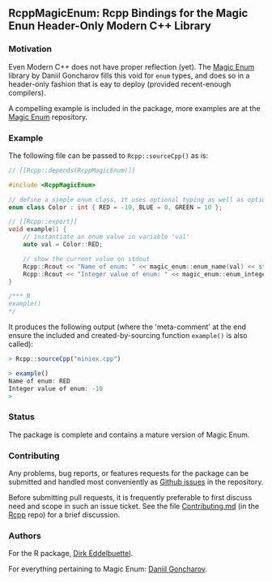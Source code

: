 
## RcppMagicEnum: Rcpp Bindings for the Magic Enun Header-Only Modern C++ Library

### Motivation

Even Modern C++ does not have proper reflection (yet). The [Magic Enum][magic enum] library by
Daniil Goncharov fills this void for `enum` types, and does so in a header-only fashion that is eay
to deploy (provided recent-enough compilers).

A compelling example is included in the package, more examples are at the [Magic Enum][magic enum]
repository.

### Example

The following file can be passed to `Rcpp::sourceCpp()` as is:

```c++
// [[Rcpp::depends(RcppMagicEnum)]]

#include <RcppMagicEnum>

// define a simple enum class, it uses optional typing as well as optional assigned values
enum class Color : int { RED = -10, BLUE = 0, GREEN = 10 };

// [[Rcpp::export]]
void example() {
    // instantiate an enum value in variable 'val'
    auto val = Color::RED;

    // show the current value on stdout
    Rcpp::Rcout << "Name of enum: " << magic_enum::enum_name(val) << std::endl;
    Rcpp::Rcout << "Integer value of enum: " << magic_enum::enum_integer(val) << std::endl;
}

/*** R
example()
*/
```

It produces the following output (where the 'meta-comment' at the end ensure the included and
created-by-sourcing function `example()` is also called):

```r
> Rcpp::sourceCpp("miniex.cpp")

> example()
Name of enum: RED
Integer value of enum: -10
>
```

### Status

The package is complete and contains a mature version of Magic Enum.

### Contributing

Any problems, bug reports, or features requests for the package can be submitted and handled most
conveniently as [Github issues][issues] in the repository.

Before submitting pull requests, it is frequently preferable to first discuss need and scope in such
an issue ticket.  See the file
[Contributing.md](https://github.com/RcppCore/Rcpp/blob/master/Contributing.md) (in the
[Rcpp](https://github.com/RcppCore/Rcpp) repo) for a brief discussion.

### Authors

For the R package, [Dirk Eddelbuettel](https://github.com/eddelbuettel).

For everything pertaining to Magic Enum: [Daniil Goncharov](https://github.com/Neargye).


[magic enum]: https://github.com/Neargye/magic_enum
[issues]: https://github.com/eddelbuettel/rcppmagicenum/issues
